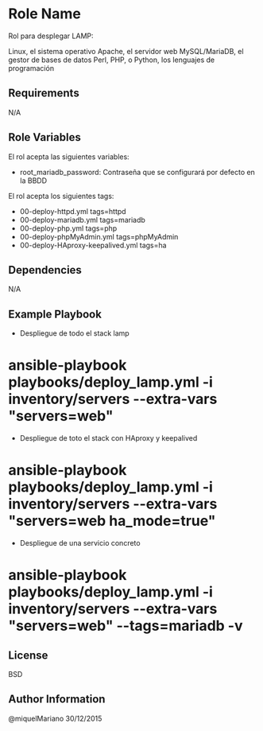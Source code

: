 Role Name
=========

Rol para desplegar LAMP:

Linux, el sistema operativo
Apache, el servidor web
MySQL/MariaDB, el gestor de bases de datos
Perl, PHP, o Python, los lenguajes de programación


Requirements
------------

N/A

Role Variables
--------------

El rol acepta las siguientes variables:

- root_mariadb_password: Contraseña que se configurará por defecto en la BBDD

El rol acepta los siguientes tags:

- 00-deploy-httpd.yml 			tags=httpd
- 00-deploy-mariadb.yml 		tags=mariadb
- 00-deploy-php.yml 			tags=php
- 00-deploy-phpMyAdmin.yml 		tags=phpMyAdmin
- 00-deploy-HAproxy-keepalived.yml 	tags=ha

Dependencies
------------

N/A

Example Playbook
----------------

- Despliegue de todo el stack lamp
# ansible-playbook playbooks/deploy_lamp.yml -i inventory/servers --extra-vars "servers=web"

- Despliegue de toto el stack con HAproxy y keepalived
# ansible-playbook playbooks/deploy_lamp.yml -i inventory/servers --extra-vars "servers=web ha_mode=true"

- Despliegue de una servicio concreto
# ansible-playbook playbooks/deploy_lamp.yml -i inventory/servers --extra-vars "servers=web" --tags=mariadb -v

License
-------

BSD

Author Information
------------------

@miquelMariano
30/12/2015
